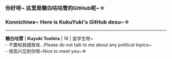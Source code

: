 ### <p>你好呀~ 这里是糖白咕咕雪的GitHub呢~☆</p>
### <p>Konnichiwa~ Here is KukuYuki's GitHub desu~☆</p>
<hr>
<b>糖白咕雪</b> | <b>Kuyuki Toshira</b> | 18 | 是学生呀~
<br>
- 不要和我键政哇...Please do not talk to me about any political topics~
<br>
- 很高兴见到你呀~Nice to meet you~☆
<!--
**SovietBall/SovietBall** is a ✨ _special_ ✨ repository because its `README.md` (this file) appears on your GitHub profile.

Here are some ideas to get you started:

- 🔭 I’m currently working on ...
- 🌱 I’m currently learning ...
- 👯 I’m looking to collaborate on ...
- 🤔 I’m looking for help with ...
- 💬 Ask me about ...
- 📫 How to reach me: ...
- 😄 Pronouns: ...
- ⚡ Fun fact: ...
-->
